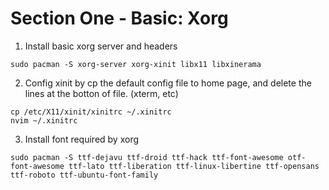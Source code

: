 # Section One - Basic: Xorg
1. Install basic xorg server and headers
```
sudo pacman -S xorg-server xorg-xinit libx11 libxinerama
```
2. Config xinit by cp the default config file to home page, and delete the lines at the botton of file. (xterm, etc)
```
cp /etc/X11/xinit/xinitrc ~/.xinitrc
nvim ~/.xinitrc
```
3. Install font required by xorg
```
sudo pacman -S ttf-dejavu ttf-droid ttf-hack ttf-font-awesome otf-font-awesome ttf-lato ttf-liberation ttf-linux-libertine ttf-opensans ttf-roboto ttf-ubuntu-font-family
```

